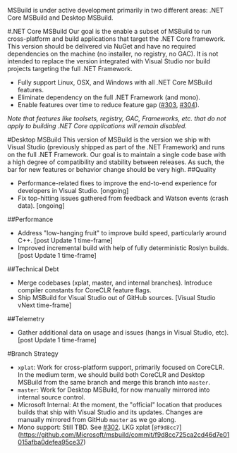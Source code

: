 MSBuild is under active development primarily in two different areas: .NET Core MSBuild and Desktop MSBuild.

#.NET Core MSBuild
Our goal is the enable a subset of MSBuild to run cross-platform and build applications that target the .NET Core framework. This version should be delivered via NuGet and have no required dependencies on the machine (no installer, no registry, no GAC). It is not intended to replace the version integrated with Visual Studio nor build projects targeting the full .NET Framework.
* Fully support Linux, OSX, and Windows with all .NET Core MSBuild features.
* Eliminate dependency on the full .NET Framework (and mono).
* Enable features over time to reduce feature gap ([#303](/Microsoft/msbuild/issues/303), [#304](/Microsoft/msbuild/issues/304)).

*Note that features like toolsets, registry, GAC, Frameworks, etc. that do not apply to building .NET Core applications will remain disabled.*

#Desktop MSBuild
This version of MSBuild is the version we ship with Visual Studio (previously shipped as part of the .NET Framework) and runs on the full .NET Framework. Our goal is to maintain a single code base with a high degree of compatibility and stability between releases. As such, the bar for new features or behavior change should be very high.
##Quality
* Performance-related fixes to improve the end-to-end experience for developers in Visual Studio. [ongoing]
* Fix top-hitting issues gathered from feedback and Watson events (crash data). [ongoing]

##Performance
* Address "low-hanging fruit" to improve build speed, particularly around C++. [post Update 1 time-frame]
* Improved incremental build with help of fully deterministic Roslyn builds. [post Update 1 time-frame]

##Technical Debt
* Merge codebases (xplat, master, and internal branches). Introduce compiler constants for CoreCLR feature flags.
* Ship MSBuild for Visual Studio out of GitHub sources. [Visual Studio vNext time-frame]

##Telemetry
* Gather additional data on usage and issues (hangs in Visual Studio, etc). [post Update 1 time-frame]

#Branch Strategy
* `xplat`: Work for cross-platform support, primarily focused on CoreCLR.  In the medium term, we should build both CoreCLR and Desktop MSBuild from the same branch and merge this branch into `master`.
* `master`: Work for Desktop MSBuild, for now manually mirrored into internal source control.
* Microsoft Internal: At the moment, the "official" location that produces builds that ship with Visual Studio and its updates.  Changes are manually mirrored from GitHub `master` as we go along.
* Mono support: Still TBD. See [#302](/Microsoft/msbuild/issues/302). LKG xplat [`@f9d8cc7`] (https://github.com/Microsoft/msbuild/commit/f9d8cc725ca2cd46d7e01015afba0defea95ce37)